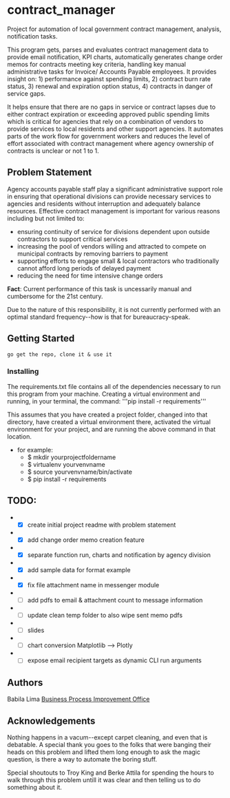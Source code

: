 # contract_manager
Project for automation of local government contract management, analysis, notification tasks.

This program gets, parses and evaluates contract management data to provide email notification, KPI charts, automatically generates change order memos for contracts meeting key criteria, handling key manual administrative tasks for  Invoice/ Accounts Payable employees.  It provides insight on: 1) performance against spending limits, 2) contract burn rate status, 3) renewal and expiration option status, 4) contracts in danger of service gaps.

It helps ensure that there are no gaps in service or contract lapses due to either contract expiration or exceeding approved public spending limits which is critical for agencies that rely on a combination of vendors to provide services to local residents and other support agencies. It automates parts of the work flow for government workers and reduces the level of effort associated with contract management where agency ownership of contracts is unclear or not 1 to 1.

## Problem Statement
Agency accounts payable staff play a significant administrative support role in ensuring that operational divisions can provide necessary services to agencies and residents without interruption and adequately balance resources. Effective contract management is important for various reasons including but not limited to:
* ensuring continuity of service for divisions dependent upon outside contractors to support  critical services
* increasing the pool of vendors willing and attracted to compete on municipal contracts by removing barriers to payment
* supporting efforts to engage small & local contractors who traditionally cannot afford long periods of delayed payment
* reducing the need for time intensive change orders

**Fact**: Current performance of this task is uncessarily manual and cumbersome for the 21st century.

Due to the nature of this responsibility, it is not currently performed with an optimal standard frequency--how is that for bureaucracy-speak.  

## Getting Started
```
go get the repo, clone it & use it
```

### Installing
The requirements.txt file contains all of the dependencies necessary to run this program from your machine. Creating a virtual environment and running, in your terminal, the command:
'''pip install -r requirements'''

This assumes that you have created a project folder, changed into that directory, have created a virtual environment there, activated the virtual environment for your project, and are running the above command in that location.
* for example:
  * $ mkdir yourprojectfoldername
  * $ virtualenv yourvenvname
  * $ source yourvenvname/bin/activate
  * $ pip install -r requirements


## TODO:
* - [x] create initial project readme with problem statement
* - [x] add change order memo creation feature
* - [x] separate function run, charts and notification by agency division
* - [X] add sample data for format example
* - [X] fix file attachment name in messenger module
* - [ ] add pdfs to email & attachment count to message information
* - [ ] update clean temp folder to also wipe sent memo pdfs
* - [ ] slides
* - [ ] chart conversion Matplotlib --> Plotly
* - [ ] expose email recipient targets as dynamic CLI run arguments

## Authors
Babila Lima [Business Process Improvement Office](https://generalservices.baltimorecity.gov/business-process-improvement-office)

## Acknowledgements
Nothing happens in a vacum--except carpet cleaning, and even that is debatable. A special thank you goes to the folks that were banging their heads on this problem and lifted them long enough to ask the magic question, is there a way to automate the boring stuff.  

Special shoutouts to Troy King and Berke Attila for spending the hours to walk through this problem untill it was clear and then telling us to do something about it.
